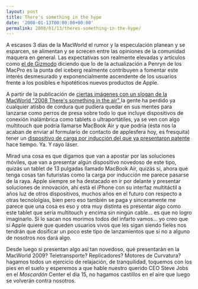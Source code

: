 ```yaml
---
layout: post
title: There's something in the hype
date: '2008-01-13T00:00:00+00:00'
permalink: 2008/01/13/theres-something-in-the-hype/
---
```

A escasos 3 días de la MacWorld el rumor y la especulación planean y se esparcen, se alimentan y se screcen entre las opiniones de la comunidad maquera en general. Las expectativas son realmente elevadas y artículos como <a href="http://www.applesfera.com/2008/01/11-gizmodo-la-macworld-2008-va-a-ser-increible">el de Gizmodo</a> diciendo que lo de la actualización a Penryn de los MacPro es la punta del iceberg realmente contribuyen a fomentar este interés desmesurado y exponencialmente ascendente de los usuarios frente a los posibles e hipotéticos nuevos productos de Apple.

A partir de la publicación de <a href="http://www.applesfera.com/2008/01/12-primeras-fotos-de-la-macworld">ciertas imágenes con un slogan de la MacWorld "2008 There's something in the air" </a> la gente ha perdido ya cualquier atisbo de cordura que pudiera quedar en sus mentes para lanzarse como perros de presa sobre todo lo que incluye dispositivos de conexión inalámbrica como tablets o ultraportátiles, ya se ven con algo multitouch que podría llamarse MacBook Air y que podría (ésta nos la acaban de enviar al formulario de contacto de applesfera hoy, es fresquita) tener un <a href="http://www.applesfera.com/2007/02/17-iphone-200-dolares-de-descuento-y-dock-por-induccion">dispositivo de carga por inducción del que ya presentaron patente</a> hace tiempo. Ya. Y rayo láser. 

Mirad una cosa es que digamos que van a apostar por las soluciones móviles, que van a presentar algún dispositivo novedoso de este tipo, quizás un tablet de 13 pulgadas llamado MacBook Air, quizás sí, ahora que tenga cosas tan futuristas como la carga por inducción me parece pasarse de la raya. Apple siempre se ha destacado en ir por delante y presentar soluciones de innovación, ahí está el iPhone con su interfaz multitáctil a años luz de otros dispositivos, muchos años en el futuro con respecto a otras tecnololgías, bien pero eso también se paga y sinceramente me parece que una cosa es eso y otra muy distinta es presentar algo como este tablet que sería multitouch y encima sin ningún cable... es que no logro imaginarlo. Si lo sacan nos morimos todos del infarto vamos... yo creo que si Apple quiere que queden usuarios vivos que les sigan siendo fieles nos tendrán que dosificar un poco este tipo de lanzamientos que si no a alguno de nosotros nos dará algo.

Desde luego si presentan algo así tan novedoso, qué presentarán en la MacWorld 2009? Teletransporte? Replicadores? Motores de Curvatura? hagamos todos un ejercicio de relajación, de tranquilidad, toquemos con los pies en el suelo y esperemos a que hable nuestro querido CEO Steve Jobs en el <em>Moscardón</em> Center el día 15, no hagamos castillos en el aire que luego se volverán contra nosotros.
